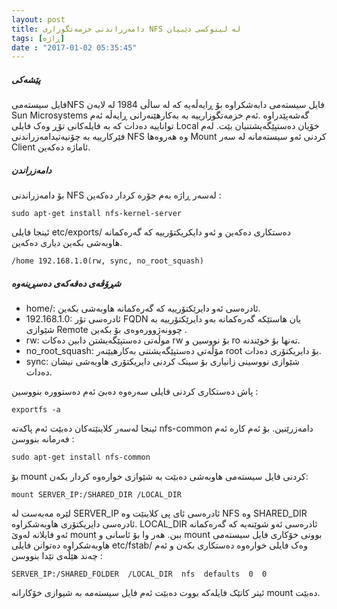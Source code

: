 ```yaml
---
layout: post
title: دامەزراندنی خزمەتگوزاری NFS لە لینوکسی دێبیان
tags: [ڕاژە]
date : "2017-01-02 05:35:45"
---
```


##### پێشەکی

فایل سیستەمیNFS فایل سیستەمی دابەشکراوە بۆ ڕایەڵەیە کە لە ساڵی 1984 لە لایەن Sun Microsystems گەشەپێدراوە .ئەم خزمەتگوزارییە بە بەکارهێنەرانی ڕایەڵە ئەم تواناییە دەدات کە بە فایلەکانی تۆڕ وەک فایلی Local خۆیان دەستپێگەیشتنیان بێت. لەم فێرکارییە بە چۆنیەتیدامەزراندنی NFS وە هەروەها Mount کردنی ئەو سیستەمانە لە سەر Client ئاماژە دەکەین.

##### دامەزراندن

بۆ دامەزراندنی NFS لەسەر ڕاژە بەم جۆرە کردار دەکەین :

```
sudo apt-get install nfs-kernel-server  
```

ئینجا فایلی etc/exports/ دەستکاری دەکەین و ئەو دایکریکتۆرییە کە گەرەکمانە هاوبەشی بکەین دیاری دەکەین.

```
/home 192.168.1.0(rw, sync, no_root_squash)  
```

##### شڕۆڤەی دەقەکەی دەسڕینەوە

- home/: ئادرەسی ئەو دایرێکتۆرییە کە گەرەکمانە هاوبەشی بکەین.
- 192.168.1.0: ئادرەسی تۆر FQDN یان هاستێکە گەرەکمانە بەو دایرێکتۆرییە بە شێوازی Remote چوونەژوورەوەی بۆ بکەین .
- rw: موڵەتی دەستپێگەیشتن دابین دەکات rw بۆ نووسین و ro تەنها بۆ خوێندنە.
- no_root_squash: مۆڵەتی دەستپێگەیشتنی بەکارهیێنەر root بۆ دایریکتۆری دەدات.
- sync: شێوازی نووسینی زانیاری بۆ سینک کردنی دایریکتۆری هاوبەشی نیشان دەدات.

پاش دەستکاری کردنی فایلی سەرەوە دەبێ ئەم دەستوورە بنووسین :

```shell
exportfs -a 
```

ئینجا لەسەر کلاینێتەکان دەبێت ئەم پاکەتە nfs-common دامەزرێنین. بۆ ئەم کارە ئەم فەرمانە بنووسن :

```powershell
sudo apt-get install nfs-common  
```

بۆ mount کردنی فایل سیستەمی هاوبەشی دەبێت بە شێوازی خوارەوە کردار بکەن:

```shell
mount SERVER_IP:/SHARED_DIR /LOCAL_DIR  
```

لێرە مەبەست لە SERVER_IP ئادرەسی ئای پی کلاینێت وە NFS وە SHARED_DIR ئادرەسی دایریکتۆری هاوبەشکراوە. LOCAL_DIR ئادرەسی ئەو شوێنەیە کە گەرەکمانە ئەو فایلانە لەوێ mount ببن.
هەر وا بۆ ئاسانی و mount بوونی خۆکاری فایل سیستەمی هاوبەشکراوە دەتوانن فایلی etc/fstab/ وەک فایلی خوارەوە دەستکاری بکەن و ئەم چەند هێڵەی تێدا بنووسن :

```shell
SERVER_IP:/SHARED_FOLDER  /LOCAL_DIR  nfs  defaults  0  0  
```

ئیتر کاتێک فایلەکە بووت دەبێت ئەم فایل سیستەمە بە شیوازی خۆکارانە mount دەبێت.